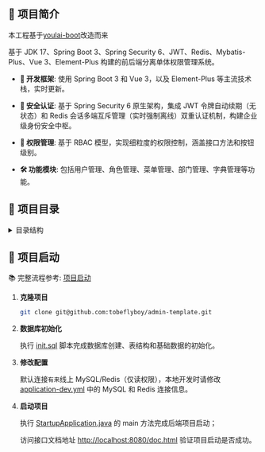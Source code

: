 ## 📢 项目简介

本工程基于[youlai-boot](https://www.youlai.tech/youlai-boot)改造而来

基于 JDK 17、Spring Boot 3、Spring Security 6、JWT、Redis、Mybatis-Plus、Vue 3、Element-Plus 构建的前后端分离单体权限管理系统。

- **🚀 开发框架**: 使用 Spring Boot 3 和 Vue 3，以及 Element-Plus 等主流技术栈，实时更新。

- **🔐 安全认证**: 基于 Spring Security 6 原生架构，集成 JWT 令牌自动续期（无状态）和 Redis 会话多端互斥管理（实时强制离线）双重认证机制，构建企业级身份安全中枢。

- **🔑 权限管理**: 基于 RBAC 模型，实现细粒度的权限控制，涵盖接口方法和按钮级别。

- **🛠️ 功能模块**: 包括用户管理、角色管理、菜单管理、部门管理、字典管理等功能。




## 📁 项目目录


<details>
<summary> 目录结构 </summary>
<br>

```ini
admin-template-boot
├── docker                              # Docker 目录
│   ├── docker-compose.yml              # docker-compose 脚本
├── sql                                 # SQL脚本
│   ├── mysql                           # MySQL 脚本
├── src                                 # 源码目录
│   ├── auth                            # 登录认证
│   ├── common                          # 公共模块
│   │   ├── annotation                  # 注解定义
│   │   ├── base                        # 基础类
│   │   ├── constant                    # 常量
│   │   ├── enums                       # 枚举类型
│   │   ├── exception                   # 异常处理
│   │   ├── model                       # 数据模型
│   │   ├── result                      # 结果封装
│   │   └── util                        # 工具类
│   ├── config                          # 自动装配配置
│   │   └── property                    # 配置属性目录
│   ├── core                            # 核心功能
│   │   ├── aspect                      # 切面(日志、防重提交)
│   │   ├── filter                      # 过滤器(请求日志、限流)
│   │   ├── handler                     # 处理器(数据权限、数据填充)
│   │   └── security                    # Spring Security 安全模块
│   ├── module                          # 业务模块
│   │   ├── member                      # 会员模块【业务模块演示】
│   │   ├── order                       # 订单模块【业务模块演示】
│   │   ├── product                     # 商品模块【业务模块演示】
│   ├── module                          # 插件扩展
│   │   ├── knife4j                     # Knife4j 扩展
│   │   ├── mybatis                     # Mybatis 扩展
│   ├── shared                          # 共享模块
│   │   ├── file                        # 文件模块
│   │   ├── codegen                     # 代码生成模块
│   │   ├── mail                        # 邮件模块
│   │   ├── sms                         # 短信模块
│   │   └── websocket                   # WebSocket 模块
│   ├── system                          # 系统模块
│   │   ├── controller                  # 控制层
│   │   ├── converter                   # MapStruct 转换器
│   │   ├── event                       # 事件处理
│   │   ├── handler                     # 处理器
│   │   ├── listener                    # 监听器
│   │   ├── model                       # 模型层
│   │   │   ├── bo                      # 业务对象
│   │   │   ├── dto                     # 数据传输对象
│   │   │   ├── entity                  # 实体对象
│   │   │   ├── form                    # 表单对象
│   │   │   ├── query                   # 查询参数对象
│   │   │   └── vo                      # 视图对象
│   │   ├── mapper                      # 数据库访问层
│   │   └── service                     # 业务逻辑层
│   └── StartupApplication              # 启动类
└── end                             
```
</details>



## 🚀 项目启动

📚 完整流程参考: [项目启动](https://www.youlai.tech/youlai-boot/1.%E9%A1%B9%E7%9B%AE%E5%90%AF%E5%8A%A8/)

1. **克隆项目**

   ```bash
   git clone git@github.com:tobeflyboy/admin-template.git
   ```

2. **数据库初始化**

   执行 [init.sql](sql/mysql/init.sql) 脚本完成数据库创建、表结构和基础数据的初始化。

3. **修改配置**

   默认连接`有来`线上 MySQL/Redis（仅读权限），本地开发时请修改 [application-dev.yml](src/main/resources/application-dev.yml) 中的 MySQL 和 Redis 连接信息。

4. **启动项目**

   执行 [StartupApplication.java](src/main/java/com/nutcracker/StartupApplication.java) 的 main 方法完成后端项目启动；

   访问接口文档地址 [http://localhost:8080/doc.html](http://localhost:8080/doc.html) 验证项目启动是否成功。
